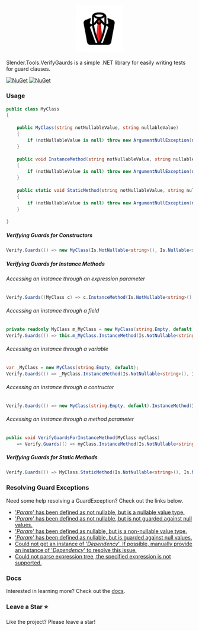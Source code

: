 <h3 align=center>
<img src="media/Slender 1024.png" width=25%>
</h3>

Slender.Tools.VerifyGaurds is a simple .NET library for easily writing tests for guard clauses.

[![NuGet](https://img.shields.io/nuget/v/Slender.Tools.VerifyGuards)](https://www.nuget.org/packages/Slender.Tools.VerifyGuards) [![NuGet](https://img.shields.io/nuget/dt/Slender.Tools.VerifyGuards)](https://www.nuget.org/packages/Slender.Tools.VerifyGuards)
### Usage
```c#
public class MyClass
{

    public MyClass(string notNullableValue, string nullableValue)
    {
        if (notNullableValue is null) throw new ArgumentNullException(nameof(notNullableValue));
    }
    
    public void InstanceMethod(string notNullableValue, string nullableValue)
    {
        if (notNullableValue is null) throw new ArgumentNullException(nameof(notNullableValue));
    }
    
    public static void StaticMethod(string notNullableValue, string nullableValue)
    {
        if (notNullableValue is null) throw new ArgumentNullException(nameof(notNullableValue));
    }

}
```
##### Verifying Guards for Constructors
```c#
Verify.Guards(() => new MyClass(Is.NotNullable<string>(), Is.Nullable<string>()));
```
##### Verifying Guards for Instance Methods
###### Accessing an instance through an expression parameter
```c#
Verify.Guards((MyClass c) => c.InstanceMethod(Is.NotNullable<string>(), Is.Nullable<string>()));
```
###### Accessing an instance through a field
```c#
private readonly MyClass m_MyClass = new MyClass(string.Empty, default);
Verify.Guards(() => this.m_MyClass.InstanceMethod(Is.NotNullable<string>(), Is.Nullable<string>()));
```
###### Accessing an instance through a variable
```c#
var _MyClass = new MyClass(string.Empty, default);
Verify.Guards(() => _MyClass.InstanceMethod(Is.NotNullable<string>(), Is.Nullable<string>()));
```
###### Accessing an instance through a contructor
```c#
Verify.Guards(() => new MyClass(string.Empty, default).InstanceMethod(Is.NotNullable<string>(), Is.Nullable<string>()));
```
###### Accessing an instance through a method parameter
```c#
public void VerifyGuardsForInstanceMethod(MyClass myClass)
    => Verify.Guards(() => myClass.InstanceMethod(Is.NotNullable<string>(), Is.Nullable<string>()));
```
##### Verifying Guards for Static Methods
```c#
Verify.Guards(() => MyClass.StaticMethod(Is.NotNullable<string>(), Is.Nullable<string>()));
```
### Resolving Guard Exceptions
Need some help resolving a GuardException? Check out the links below.
- ['_Param_' has been defined as not nullable, but is a nullable value type.](docs/README.GuardException.NotNullableNullValueType.md 'Click for help')
- ['_Param_' has been defined as not nullable, but is not guarded against null values.](docs/README.GuardException.UnguardedNotNullable.md 'Click for help')
- ['_Param_' has been defined as nullable, but is a non-nullable value type.](docs/README.GuardException.NullableNotNullValueType.md 'Click for help')
- ['_Param_' has been defined as nullable, but is guarded against null values.](docs/README.GuardException.GuardedNullable.md 'Click for help')
- [Could not get an instance of '_Dependency_'. If possible, manually provide an instance of '_Dependency_' to resolve this issue.](docs/README.GuardException.InstanceResolutionFailure.md 'Click for help')
- [Could not parse expression tree, the specified expression is not supported.](docs/README.GuardException.UnsupportedExpression.md 'Click for help')
### Docs
Interested in learning more? Check out the [docs](docs/Slender.Tools.VerifyGuards.md 'Slender.Tools.VerifyGuards').
### Leave a Star :star:
Like the project? Please leave a star!